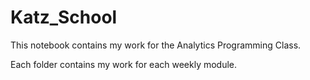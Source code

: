# Katz_School

This notebook contains my work for the Analytics Programming Class. 

Each folder contains my work for each weekly module. 
